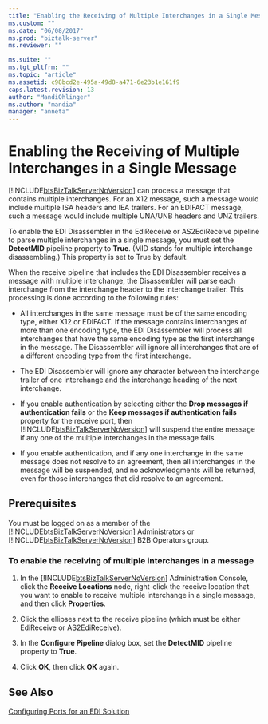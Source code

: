 ```yaml
---
title: "Enabling the Receiving of Multiple Interchanges in a Single Message | Microsoft Docs"
ms.custom: ""
ms.date: "06/08/2017"
ms.prod: "biztalk-server"
ms.reviewer: ""

ms.suite: ""
ms.tgt_pltfrm: ""
ms.topic: "article"
ms.assetid: c98bcd2e-495a-49d8-a471-6e23b1e161f9
caps.latest.revision: 13
author: "MandiOhlinger"
ms.author: "mandia"
manager: "anneta"
---
```

# Enabling the Receiving of Multiple Interchanges in a Single Message
[!INCLUDE[btsBizTalkServerNoVersion](../includes/btsbiztalkservernoversion-md.md)] can process a message that contains multiple interchanges. For an X12 message, such a message would include multiple ISA headers and IEA trailers. For an EDIFACT message, such a message would include multiple UNA/UNB headers and UNZ trailers.  
  
 To enable the EDI Disassembler in the EdiReceive or AS2EdiReceive pipeline to parse multiple interchanges in a single message, you must set the **DetectMID** pipeline property to **True**. (MID stands for multiple interchange disassembling.) This property is set to True by default.  
  
 When the receive pipeline that includes the EDI Disassembler receives a message with multiple interchange, the Disassembler will parse each interchange from the interchange header to the interchange trailer. This processing is done according to the following rules:  
  
-   All interchanges in the same message must be of the same encoding type, either X12 or EDIFACT. If the message contains interchanges of more than one encoding type, the EDI Disassembler will process all interchanges that have the same encoding type as the first interchange in the message. The Disassembler will ignore all interchanges that are of a different encoding type from the first interchange.  
  
-   The EDI Disassembler will ignore any character between the interchange trailer of one interchange and the interchange heading of the next interchange.  
  
-   If you enable authentication by selecting either the **Drop messages if authentication fails** or the **Keep messages if authentication fails** property for the receive port, then [!INCLUDE[btsBizTalkServerNoVersion](../includes/btsbiztalkservernoversion-md.md)] will suspend the entire message if any one of the multiple interchanges in the message fails.  
  
-   If you enable authentication, and if any one interchange in the same message does not resolve to an agreement, then all interchanges in the message will be suspended, and no acknowledgments will be returned, even for those interchanges that did resolve to an agreement.  
  
## Prerequisites  
 You must be logged on as a member of the [!INCLUDE[btsBizTalkServerNoVersion](../includes/btsbiztalkservernoversion-md.md)] Administrators or [!INCLUDE[btsBizTalkServerNoVersion](../includes/btsbiztalkservernoversion-md.md)] B2B Operators group.  
  
### To enable the receiving of multiple interchanges in a message  
  
1.  In the [!INCLUDE[btsBizTalkServerNoVersion](../includes/btsbiztalkservernoversion-md.md)] Administration Console, click the **Receive Locations** node, right-click the receive location that you want to enable to receive multiple interchange in a single message, and then click **Properties**.  
  
2.  Click the ellipses next to the receive pipeline (which must be either EdiReceive or AS2EdiReceive).  
  
3.  In the **Configure Pipeline** dialog box, set the **DetectMID** pipeline property to **True**.  
  
4.  Click **OK**, then click **OK** again.  
  
## See Also  
 [Configuring Ports for an EDI Solution](../core/configuring-ports-for-an-edi-solution.md)